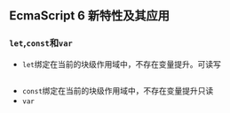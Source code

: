 ## EcmaScript 6 新特性及其应用

### `let`,`const`和`var`
*  `let`绑定在当前的块级作用域中，不存在变量提升。可读写
```javascript

```
* `const`绑定在当前的块级作用域中，不存在变量提升只读
* `var` 
```

```